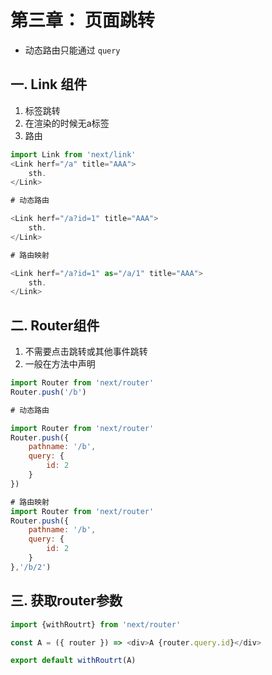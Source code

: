 # 第三章： 页面跳转

* 动态路由只能通过 `query`

## 一. Link 组件
1. 标签跳转
2. 在渲染的时候无a标签
3. 路由

```javascript
import Link from 'next/link'
<Link herf="/a" title="AAA">
	sth.
</Link>

# 动态路由

<Link herf="/a?id=1" title="AAA">
	sth.
</Link>

# 路由映射

<Link herf="/a?id=1" as="/a/1" title="AAA">
	sth.
</Link>
```


## 二. Router组件
1. 不需要点击跳转或其他事件跳转
2. 一般在方法中声明

```javascript
import Router from 'next/router'
Router.push('/b')

# 动态路由

import Router from 'next/router'
Router.push({
	pathname: '/b',
	query: {
		id: 2
	}
})

# 路由映射
import Router from 'next/router'
Router.push({
	pathname: '/b',
	query: {
		id: 2
	}
},'/b/2')
```

## 三. 获取router参数
```javascript
import {withRoutrt} from 'next/router'

const A = ({ router }) => <div>A {router.query.id}</div>

export default withRoutrt(A)
```




<comment/>
